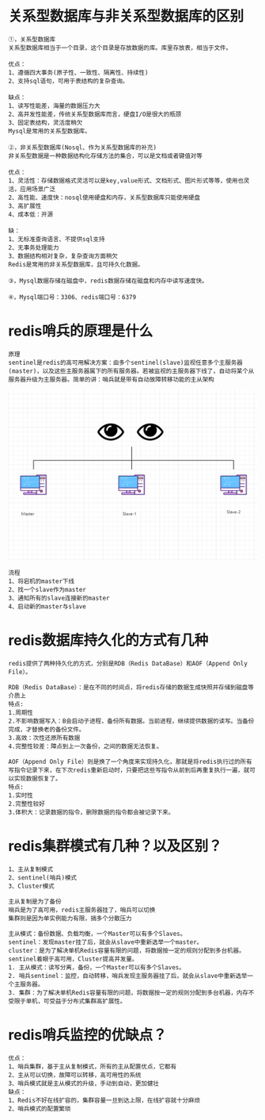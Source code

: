# 关系型数据库与非关系型数据库的区别

```shell
①，关系型数据库
关系型数据库相当于一个目录，这个目录是存放数据的库。库里存放表，相当于文件。

优点：
1、遵循四大事务(原子性、一致性、隔离性、持续性)
2、支持sql语句，可用于表结构的复杂查询。

缺点：
1、读写性能差，海量的数据压力大
2、高并发性能差，传统关系型数据库而言，硬盘I/O是很大的瓶颈
3、固定表结构，灵活度稍欠
Mysql是常用的关系型数据库。

②，非关系型数据库(Nosql、作为关系型数据库的补充)
非关系型数据是一种数据结构化存储方法的集合，可以是文档或者键值对等

优点：
1、灵活性：存储数据格式灵活可以是key,value形式、文档形式、图片形式等等，使用也灵活，应用场景广泛
2、高性能、速度快：nosql使用硬盘和内存，关系型数据库只能使用硬盘
3、高扩展性
4、成本低：开源

缺：
1、无标准查询语言、不提供sql支持
2、无事务处理能力
3、数据结构相对复杂，复杂查询方面稍欠
Redis是常用的非关系型数据库，且可持久化数据。

③，Mysql数据存储在磁盘中，redis数据存储在磁盘和内存中读写速度快。

④，Mysql端口号：3306、redis端口号：6379
```

# redis哨兵的原理是什么

```
原理
sentinel是redis的高可用解决方案：由多个sentinel(slave)监视任意多个主服务器(master)，以及这些主服务器属下的所有服务器。若被监视的主服务器下线了，自动将某个从服务器升级为主服务器。简单的讲：哨兵就是带有自动故障转移功能的主从架构
```

![image-20230423195146803](assets/Redis/image-20230423195146803.png)

```shell
流程
1、将宕机的master下线
2、找一个slave作为master
3、通知所有的slave连接新的master
4、启动新的master与slave
```

# redis数据库持久化的方式有几种

```shell
redis提供了两种持久化的方式，分别是RDB（Redis DataBase）和AOF（Append Only File）。
```

```shell
RDB（Redis DataBase）：是在不同的时间点，将redis存储的数据生成快照并存储到磁盘等介质上
特点:
1.周期性
2.不影响数据写入：B会启动子进程，备份所有数据。当前进程，继续提供数据的读写。当备份完成，才替换老的备份文件。
3.高效：次性还原所有数据
4.完整性较差：障点到上一次备份，之间的数据无法恢复。
```

```shell
AOF（Append Only File）则是换了一个角度来实现持久化，那就是将redis执行过的所有写指令记录下来，在下次redis重新启动时，只要把这些写指令从前到后再重复执行一遍，就可以实现数据恢复了。
特点:
1.实时性
2.完整性较好
3.体积大：记录数据的指令，删除数据的指令都会被记录下来。
```

# redis集群模式有几种？以及区别？

```shell
1、主从复制模式
2、sentinel(哨兵)模式
3、Cluster模式
```

```shell
主从复制是为了备份
哨兵是为了高可用，redis主服务器挂了，哨兵可以切换
集群则是因为单实例能力有限，搞多个分散压力
```

```shell
主从模式：备份数据、负载均衡，一个Master可以有多个Slaves。
sentinel：发现master挂了后，就会从slave中重新选举一个master。
cluster：是为了解决单机Redis容量有限的问题，将数据按一定的规则分配到多台机器。
sentinel着眼于高可用，Cluster提高并发量。
1. 主从模式：读写分离，备份，一个Master可以有多个Slaves。
2. 哨兵sentinel：监控，自动转移，哨兵发现主服务器挂了后，就会从slave中重新选举一个主服务器。
3. 集群：为了解决单机Redis容量有限的问题，将数据按一定的规则分配到多台机器，内存不受限于单机，可受益于分布式集群高扩展性。
```

# redis哨兵监控的优缺点？

```shell
优点：
1、哨兵集群，基于主从复制模式，所有的主从配置优点，它都有
2、主从可以切换，故障可以转移，高可用性的系统
3、哨兵模式就是主从模式的升级，手动到自动，更加健壮
缺点：
1、Redis不好在线扩容的，集群容量一旦到达上限，在线扩容就十分麻烦
2、哨兵模式的配置繁琐
```

```

```

```

```

```

```

